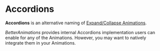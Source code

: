# Accordions

**Accordions** is an alternative naming of [Expand/Collapse Animations](/usage/basics#expand-collapse-animations).

_BetterAnimations_ provides internal Accordions implementation users can enable for any of the Animations.
However, you may want to natively integrate them in your Animations.
